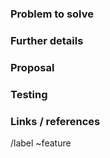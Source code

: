 <!-- The first three sections: "Problem to solve", "Intended users" and "Proposal", are strongly recommended. Keep in mind that providing complete and relevant information early helps our product team validate the problem and start working on a solution. -->

### Problem to solve

<!-- What problem do we solve? Try to define the who/what/why of the opportunity as a user story. For example, "As a (who), I want (what), so I can (why/value)." -->


### Further details

<!-- Include use cases, benefits, goals, or any other details that will help us understand the problem better. -->

### Proposal

<!-- How are we going to solve the problem? Try to include the user journey! https://about.gitlab.com/handbook/journeys/#user-journey -->

### Testing

<!-- This section needs to be retained and filled in during the workflow planning breakdown phase of this feature proposal, if not earlier.

What risks does this change pose to our availability? How might it affect the quality of the product? What additional test coverage or changes to tests will be needed? 
-->
<!-- Define both the success metrics and acceptance criteria. Note that success metrics indicate the desired business outcomes, while acceptance criteria indicate when the solution is working correctly. If there is no way to measure success, link to an issue that will implement a way to measure this. -->

### Links / references

/label ~feature